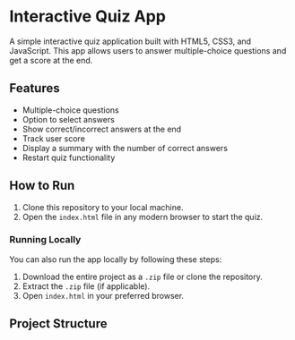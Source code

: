 # Interactive Quiz App

A simple interactive quiz application built with HTML5, CSS3, and JavaScript. This app allows users to answer multiple-choice questions and get a score at the end.

## Features

- Multiple-choice questions
- Option to select answers
- Show correct/incorrect answers at the end
- Track user score
- Display a summary with the number of correct answers
- Restart quiz functionality

## How to Run

1. Clone this repository to your local machine.
2. Open the `index.html` file in any modern browser to start the quiz.

### Running Locally

You can also run the app locally by following these steps:

1. Download the entire project as a `.zip` file or clone the repository.
2. Extract the `.zip` file (if applicable).
3. Open `index.html` in your preferred browser.

## Project Structure

